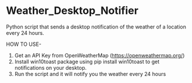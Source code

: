 # Weather_Desktop_Notifier
Python script that sends a desktop notification of the weather of a location every 24 hours.

HOW TO USE-
1. Get an API Key from OpenWeatherMap (https://openweathermap.org/)
2. Install win10toast package using pip install win10toast to get notifications on your desktop.
3. Run the script and it will notify you the weather every 24 hours
